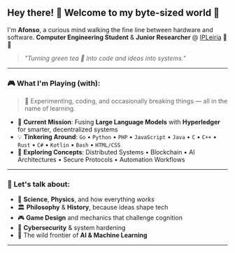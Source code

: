 ## Hey there! 👋 Welcome to my byte-sized world 🚀

I'm **Afonso**, a curious mind walking the fine line between hardware and software.
**Computer Engineering Student** & **Junior Researcher** @ [IPLeiria](https://www.ipleiria.pt) 🧠💡

> *"Turning green tea 🍵 into code and ideas into systems."*

---

### 🎮 What I'm Playing (with):

> 🧪 Experimenting, coding, and occasionally breaking things — all in the name of learning.

* 🔗 **Current Mission**: Fusing **Large Language Models** with **Hyperledger** for smarter, decentralized systems
* 💡 **Tinkering Around**:
  `Go` • `Python` • `PHP` • `JavaScript` • `Java` • `C` • `C++` • `Rust` • `C#` • `Kotlin` • `Bash` • `HTML/CSS`
* 🧠 **Exploring Concepts**:
  Distributed Systems • Blockchain • AI Architectures • Secure Protocols • Automation Workflows

---

### 💭 Let's talk about:

* 🧠 **Science**, **Physics**, and how everything *works*
* 🏛️ **Philosophy** & **History**, because ideas shape tech
* 🎮 **Game Design** and mechanics that challenge cognition
* 🔐 **Cybersecurity** & system hardening
* 🤖 The wild frontier of **AI & Machine Learning**

---

